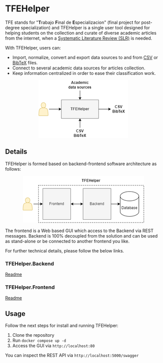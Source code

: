 # TFEHelper

TFE stands for "**T**rabajo **F**inal de **E**specializacion" (final project for post-degree specialization) and TFEHelper is a single user tool designed for helping students on the collection and curate of diverse academic articles from the internet, when a [Systematic Literature Review (SLR)](https://en.wikipedia.org/wiki/Systematic_review) is needed.

With TFEHelper, users can:
- Import, normalize, convert and export data sources to and from [CSV](https://en.wikipedia.org/wiki/Comma-separated_values) or [BibTeX](https://en.wikipedia.org/wiki/BibTeX) files.
- Connect to several academic data sources for articles collection.
- Keep information centralized in order to ease their classification work.

<p align="center">
  <img src="docs/TFEHelper.png">
</p>

## Details

TFEHelper is formed based on backend-frontend software architecture as follows:

<p align="center">
  <img src="docs/TFEHelper.Backend-Frontend.png">
</p>

The frontend is a Web based GUI which access to the Backend via REST messages.  Backend is 100% decoupled from the solution and can be used as stand-alone or be connected to another frontend you like.

For further technical details, please follow the below links.

### TFEHelper.Backend

[Readme](src/Backend/README.md)

### TFEHelper.Frontend

[Readme](src/Frontend/README.md)

## Usage
Follow the next steps for install and running TFEHelper:
1. Clone the repository
2. Run `docker compose up -d`
3. Access the GUI via `http://localhost:80`

You can inspect the REST API via `http://localhost:5000/swagger`
